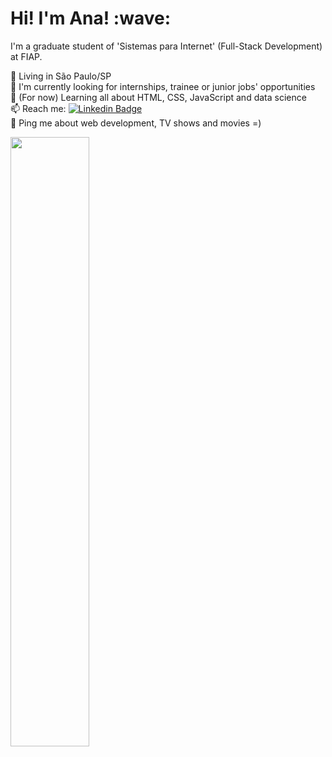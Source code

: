 <h1> Hi! I'm Ana! :wave:</h1>

I'm a graduate student of 'Sistemas para Internet' (Full-Stack Development) at FIAP.

📌 Living in São Paulo/SP <br>
🔎 I'm currently looking for internships, trainee or junior jobs' opportunities <br>
🌱 (For now) Learning all about HTML, CSS, JavaScript and data science <br>
📫 Reach me: [![Linkedin Badge](https://img.shields.io/badge/-LinkedIn-blue?style=flat&logo=Linkedin&logoColor=white)](https://www.linkedin.com/in/anaclaudiafv/) <br>
💬 Ping me about web development, TV shows and movies =) <br>


<div id="footer">
  <img src="https://i.pinimg.com/originals/d3/ca/2b/d3ca2b6b5b0d90c4b98195b205defa29.gif" width="50%"/>
</div>
